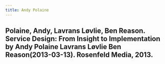 ```yaml
---
title: Andy Polaine
---
```


## Polaine, Andy, Lavrans Løvlie, Ben Reason. __Service Design: From Insight to Implementation by Andy Polaine Lavrans Løvlie Ben Reason(2013-03-13)__. Rosenfeld Media, 2013.

